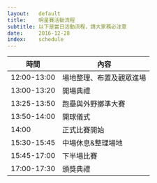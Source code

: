 ```yaml
---
layout:   default
title:    明星賽活動流程
subtitle: 以下是當日活動流程，請大家務必注意
date:     2016-12-28
index:    schedule
---
```


|時間|內容|
|-----------|--------------------|
|12:00-13:00|場地整理、布置及觀眾進場|
|13:00-13:20|開場典禮|
|13:25-13:50|跑壘與外野擲準大賽|
|13:50-14:00|開球儀式|
|14:00|正式比賽開始|
|15:30-15:45|中場休息&整理場地|
|15:45-17:00|下半場比賽|
|17:00-17:30|頒獎典禮|
